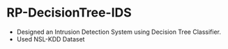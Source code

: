# RP-DecisionTree-IDS

* Designed an Intrusion Detection System using Decision Tree Classifier.
* Used NSL-KDD Dataset
